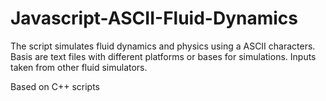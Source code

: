 # Javascript-ASCII-Fluid-Dynamics

The script simulates fluid dynamics and physics using a ASCII characters. Basis are text files with different platforms or bases for simulations. Inputs taken from other fluid simulators.

Based on C++ scripts
